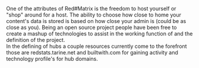 One of the attributes of Red#Matrix is the freedom to host yourself or "shop" around for a host.
The ability to choose how close to home your content's data is stored is based on how close your admin is (could be as close as you).
Being an open source project people have been free to create a mashup of technologies to assist in the working function of and the definition of the project.  
In the defining of hubs a couple resources currently come to the forefront those are redstats.tarine.net and builtwith.com for gaining activity and technology profile's for hub domains.
